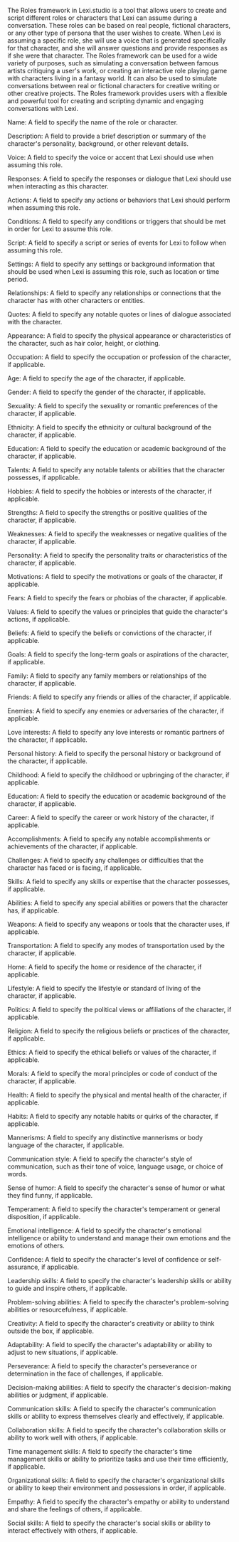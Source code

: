 The Roles framework in Lexi.studio is a tool that allows users to create and script different roles or characters that Lexi can assume during a conversation. These roles can be based on real people, fictional characters, or any other type of persona that the user wishes to create. When Lexi is assuming a specific role, she will use a voice that is generated specifically for that character, and she will answer questions and provide responses as if she were that character. The Roles framework can be used for a wide variety of purposes, such as simulating a conversation between famous artists critiquing a user's work, or creating an interactive role playing game with characters living in a fantasy world. It can also be used to simulate conversations between real or fictional characters for creative writing or other creative projects. The Roles framework provides users with a flexible and powerful tool for creating and scripting dynamic and engaging conversations with Lexi.

Name: A field to specify the name of the role or character.

Description: A field to provide a brief description or summary of the character's personality, background, or other relevant details.

Voice: A field to specify the voice or accent that Lexi should use when assuming this role.

Responses: A field to specify the responses or dialogue that Lexi should use when interacting as this character.

Actions: A field to specify any actions or behaviors that Lexi should perform when assuming this role.

Conditions: A field to specify any conditions or triggers that should be met in order for Lexi to assume this role.

Script: A field to specify a script or series of events for Lexi to follow when assuming this role.

Settings: A field to specify any settings or background information that should be used when Lexi is assuming this role, such as location or time period.

Relationships: A field to specify any relationships or connections that the character has with other characters or entities.

Quotes: A field to specify any notable quotes or lines of dialogue associated with the character.

Appearance: A field to specify the physical appearance or characteristics of the character, such as hair color, height, or clothing.

Occupation: A field to specify the occupation or profession of the character, if applicable.

Age: A field to specify the age of the character, if applicable.

Gender: A field to specify the gender of the character, if applicable.

Sexuality: A field to specify the sexuality or romantic preferences of the character, if applicable.

Ethnicity: A field to specify the ethnicity or cultural background of the character, if applicable.

Education: A field to specify the education or academic background of the character, if applicable.

Talents: A field to specify any notable talents or abilities that the character possesses, if applicable.

Hobbies: A field to specify the hobbies or interests of the character, if applicable.

Strengths: A field to specify the strengths or positive qualities of the character, if applicable.

Weaknesses: A field to specify the weaknesses or negative qualities of the character, if applicable.

Personality: A field to specify the personality traits or characteristics of the character, if applicable.

Motivations: A field to specify the motivations or goals of the character, if applicable.

Fears: A field to specify the fears or phobias of the character, if applicable.

Values: A field to specify the values or principles that guide the character's actions, if applicable.

Beliefs: A field to specify the beliefs or convictions of the character, if applicable.

Goals: A field to specify the long-term goals or aspirations of the character, if applicable.

Family: A field to specify any family members or relationships of the character, if applicable.

Friends: A field to specify any friends or allies of the character, if applicable.

Enemies: A field to specify any enemies or adversaries of the character, if applicable.

Love interests: A field to specify any love interests or romantic partners of the character, if applicable.

Personal history: A field to specify the personal history or background of the character, if applicable.

Childhood: A field to specify the childhood or upbringing of the character, if applicable.

Education: A field to specify the education or academic background of the character, if applicable.

Career: A field to specify the career or work history of the character, if applicable.

Accomplishments: A field to specify any notable accomplishments or achievements of the character, if applicable.

Challenges: A field to specify any challenges or difficulties that the character has faced or is facing, if applicable.

Skills: A field to specify any skills or expertise that the character possesses, if applicable.

Abilities: A field to specify any special abilities or powers that the character has, if applicable.

Weapons: A field to specify any weapons or tools that the character uses, if applicable.

Transportation: A field to specify any modes of transportation used by the character, if applicable.

Home: A field to specify the home or residence of the character, if applicable.

Lifestyle: A field to specify the lifestyle or standard of living of the character, if applicable.

Politics: A field to specify the political views or affiliations of the character, if applicable.

Religion: A field to specify the religious beliefs or practices of the character, if applicable.

Ethics: A field to specify the ethical beliefs or values of the character, if applicable.

Morals: A field to specify the moral principles or code of conduct of the character, if applicable.

Health: A field to specify the physical and mental health of the character, if applicable.

Habits: A field to specify any notable habits or quirks of the character, if applicable.

Mannerisms: A field to specify any distinctive mannerisms or body language of the character, if applicable.

Communication style: A field to specify the character's style of communication, such as their tone of voice, language usage, or choice of words.

Sense of humor: A field to specify the character's sense of humor or what they find funny, if applicable.

Temperament: A field to specify the character's temperament or general disposition, if applicable.

Emotional intelligence: A field to specify the character's emotional intelligence or ability to understand and manage their own emotions and the emotions of others.

Confidence: A field to specify the character's level of confidence or self-assurance, if applicable.

Leadership skills: A field to specify the character's leadership skills or ability to guide and inspire others, if applicable.

Problem-solving abilities: A field to specify the character's problem-solving abilities or resourcefulness, if applicable.

Creativity: A field to specify the character's creativity or ability to think outside the box, if applicable.

Adaptability: A field to specify the character's adaptability or ability to adjust to new situations, if applicable.

Perseverance: A field to specify the character's perseverance or determination in the face of challenges, if applicable.

Decision-making abilities: A field to specify the character's decision-making abilities or judgment, if applicable.

Communication skills: A field to specify the character's communication skills or ability to express themselves clearly and effectively, if applicable.

Collaboration skills: A field to specify the character's collaboration skills or ability to work well with others, if applicable.

Time management skills: A field to specify the character's time management skills or ability to prioritize tasks and use their time efficiently, if applicable.

Organizational skills: A field to specify the character's organizational skills or ability to keep their environment and possessions in order, if applicable.

Empathy: A field to specify the character's empathy or ability to understand and share the feelings of others, if applicable.

Social skills: A field to specify the character's social skills or ability to interact effectively with others, if applicable.